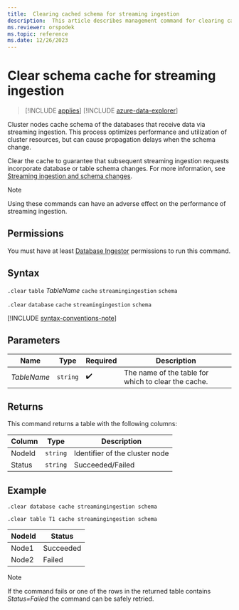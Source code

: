 ```yaml
---
title:  Clearing cached schema for streaming ingestion
description:  This article describes management command for clearing cached database schema.
ms.reviewer: orspodek
ms.topic: reference
ms.date: 12/26/2023
---
```

# Clear schema cache for streaming ingestion

> [!INCLUDE [applies](../../includes/applies-to-version/applies.md)] [!INCLUDE [azure-data-explorer](../../includes/applies-to-version/azure-data-explorer.md)]

Cluster nodes cache schema of the databases that receive data via streaming ingestion. This process optimizes performance and utilization of cluster resources, but can cause propagation delays when the schema change.

Clear the cache to guarantee that subsequent streaming ingestion requests incorporate database or table schema changes. For more information, see [Streaming ingestion and schema changes](streaming-ingestion-schema-changes.md).

> [!NOTE]
> Using these commands can have an adverse effect on the performance of streaming ingestion.

## Permissions

You must have at least [Database Ingestor](../../access-control/role-based-access-control.md) permissions to run this command.

## Syntax

`.clear` `table` *TableName* `cache` `streamingingestion` `schema`

`.clear` `database` `cache` `streamingingestion` `schema`

[!INCLUDE [syntax-conventions-note](../../includes/syntax-conventions-note.md)]

## Parameters

| Name | Type | Required | Description |
|--|--|--|--|
| *TableName* | `string` |  :heavy_check_mark: | The name of the table for which to clear the cache. |

## Returns

This command returns a table with the following columns:

|Column    |Type    |Description
|---|---|---
|NodeId|`string`|Identifier of the cluster node
|Status|`string`|Succeeded/Failed

## Example

```kusto
.clear database cache streamingingestion schema

.clear table T1 cache streamingingestion schema
```

|NodeId|Status|
|---|---|
|Node1|Succeeded
|Node2|Failed

> [!NOTE]
> If the command fails or one of the rows in the returned table contains *Status=Failed* the command can be safely retried.
